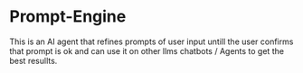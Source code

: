 # Prompt-Engine
This is an AI agent that refines prompts of user input untill the user confirms that prompt is ok and can use it on other llms chatbots / Agents to get the best resullts.
